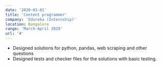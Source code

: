 ```yaml
---
date: '2020-03-01'
title: 'Content programmer'
company: 'Edureka (Internship)'
location: Bangalore
range: 'March-April 2020'
url: '#'
---
```

- Designed solutions for python, pandas, web 
scraping and other questions
- Designed tests and checker files for the solutions 
with basic testing.

